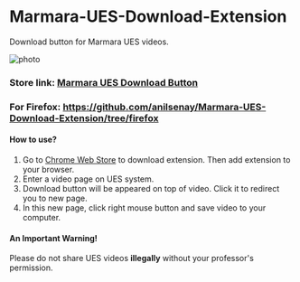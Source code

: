 # Marmara-UES-Download-Extension
Download button for Marmara UES videos.

![photo](https://lh3.googleusercontent.com/X_l_lR6kPccr-kxT_AjwF4LSUkuUEd1e1uMXLxrovR09HPGK3Fn8o8PlTYVdzz0e91NLrsGO=w640-h400-e365-rj-sc0x00ffffff)

### Store link: [Marmara UES Download Button](https://chrome.google.com/webstore/detail/marmara-ues-download-butt/odlobjkblmmoidmnlfeabnnmjdjaidfj?hl=tr&authuser=0)

### For Firefox: https://github.com/anilsenay/Marmara-UES-Download-Extension/tree/firefox

#### How to use?
1. Go to [Chrome Web Store](https://chrome.google.com/webstore/detail/marmara-ues-download-butt/odlobjkblmmoidmnlfeabnnmjdjaidfj?hl=tr&authuser=0) to download extension. Then add extension to your browser.
2. Enter a video page on UES system.
3. Download button will be appeared on top of video. Click it to redirect you to new page.
4. In this new page, click right mouse button and save video to your computer.

#### An Important Warning!
Please do not share UES videos **illegally** without your professor's permission. 
